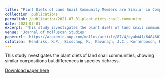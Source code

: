 ```yaml
---
title: "Plant Diets of Land Snail Community Members are Similar in Composition but Differ in Richness"
collection: publications
permalink: /publication/2021-07-01-plant-diets-snail-community
date: 2021-07-01
excerpt: 'This study investigates the plant diets of land snail communities, showing similar compositions but differences in species richness.'
venue: 'Journal of Molluscan Studies'
paperurl: 'https://academic.oup.com/mollus/article/87/4/eyab041/6484603?login=false'
citation: 'Hendriks, K.P., Bisschop, K., Kavanagh, J.C., Kortenbosch, H.H., Larue, A.E.A., ... (2021). &quot;Plant Diets of Land Snail Community Members are Similar in Composition but Differ in Richness.&quot; <i>Journal of Molluscan Studies</i>, 87(4), eyab041.'
---
```

This study investigates the plant diets of land snail communities, showing similar compositions but differences in species richness.

[Download paper here](https://academic.oup.com/mollus/article/87/4/eyab041/6484603?login=false)